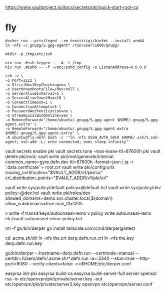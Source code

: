 https://www.vaultproject.io/docs/secrets/pki/quick-start-root-ca

# fly
```
docker run --privileged --rm tonistiigi/binfmt --install arm64
ln -nfs ~/.gnupg/S.gpg-agent* /run/user/1000/gnupg/

mkdir -p /tmp/etc/ssh

nix run .#ssh-keygen -- -A -f /tmp
nix run .#sshd -- -f ~/etc/sshd_config -o ListenAddress=0.0.0.0

ssh -v \
-o Port=2222 \
-o StrictHostKeyChecking=no \
-o UserKnownHostsFile=/dev/null \
-o ServerAliveInterval=1 \
-o ServerAliveCountMax=10 \
-o ConnectTimeout=1 \
-o ConnectionAttempts=5 \
-o PasswordAuthentication=no \
-o StreamLocalBindUnlink=yes \
-o RemoteForward="/home/ubuntu/.gnupg/S.gpg-agent $HOME/.gnupg/S.gpg-agent.extra" \
-o RemoteForward="/home/ubuntu/.gnupg/S.gpg-agent.extra $HOME/.gnupg/S.gpg-agent.extra" \
-A ubuntu@fly-defn bash -c '"ln -nfs $SSH_AUTH_SOCK $HOME/.ssh/S.ssh-agent; ssh-add -L; echo connected; exec sleep infinity"'

```
vault secrets enable pki
vault secrets tune -max-lease-ttl=87600h pki
vault delete pki/root; vault write pki/root/generate/internal common_name=gyre.defn.dev ttl=87600h -format=json | jq -r '.data.certificate' > root.crt
vault write pki/config/urls issuing_certificates="$VAULT_ADDR/v1/pki/ca" crl_distribution_points="$VAULT_ADDR/v1/pki/crl"

vault write sys/policy/default policy=@default.hcl
vault write sys/policy/dev policy=@dev.hcl
vault write pki/roles/dev allowed_domains=demo.svc.cluster.local,${domain} allow_subdomains=true max_ttl=120h

v write -f transit/keys/autounseal-remo
v policy write autounseal-remo etc/vault-autounseal-remo-policy.hcl

rm -f go/bin/derper
go install tailscale.com/cmd/derper@latest

cd .acme.sh/dir
ln -nfs the.crt derp.defn.run.crt
ln -nfs the.key derp.defn.run.key

go/bin/derper --hostname=derp.defn.run --certmode=manual --certdir=/Users/defn/.acme.sh/\*.defn.run -a=:3340 --stun=true --http-port=8080 --verify-clients=false -c=$HOME/etc/derper.conf

easyrsa init-pki
easyrsa build-ca
easyrsa build-server-full server
openssl rsa -in etc/openvpn/pki/private/server.key  -out etc/openvpn/pki/private/server2.key
openvpn etc/openvpn/server.conf
```